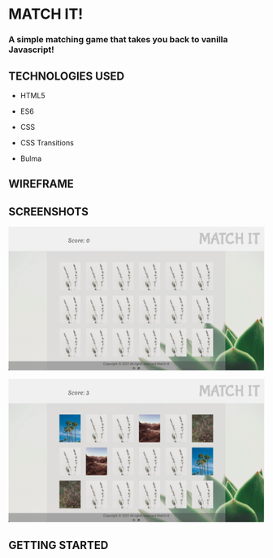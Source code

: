 # MATCH IT!

### A simple matching game that takes you back to vanilla Javascript!  

## TECHNOLOGIES USED

- HTML5

- ES6

- CSS

- CSS Transitions

- Bulma 

## WIREFRAME

## SCREENSHOTS
![Before card is flipped](images/first.png)

![After cards are flipped](images/second.png)

## GETTING STARTED





